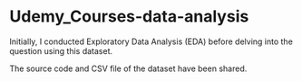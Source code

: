 # Udemy_Courses-data-analysis
Initially, I conducted Exploratory Data Analysis (EDA) before delving into the question using this dataset.

The source code and CSV file of the dataset have been shared.
